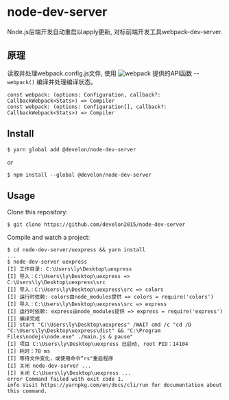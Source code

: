 # node-dev-server

Node.js后端开发自动重启以apply更新, 对标前端开发工具webpack-dev-server.


## 原理

读取并处理webpack.config.js文件, 使用 ![webpack](https://webpack.js.org/1fcab817090e78435061.svg) 提供的API函数 -- `webpack()` 编译并处理编译状态。
```
const webpack: (options: Configuration, callback?: CallbackWebpack<Stats>) => Compiler
const webpack: (options: Configuration[], callback?: CallbackWebpack<Stats>) => Compiler
```


## Install

```
$ yarn global add @develon/node-dev-server
```
or
```
$ npm install --global @develon/node-dev-server
```


## Usage

Clone this repository:
```
$ git clone https://github.com/develon2015/node-dev-server
```

Compile and watch a project:
```
$ cd node-dev-server/uexpress && yarn install
...
$ node-dev-server uexpress
[I] 工作目录: C:\Users\ly\Desktop\uexpress
[I] 导入：C:\Users\ly\Desktop\uexpress => C:\Users\ly\Desktop\uexpress\src
[I] 导入：C:\Users\ly\Desktop\uexpress\src => colors
[I] 运行时依赖: colors由node_modules提供 => colors = require('colors')
[I] 导入：C:\Users\ly\Desktop\uexpress\src => express
[I] 运行时依赖: express由node_modules提供 => express = require('express')
[I] 编译完成
[I] start "C:\Users\ly\Desktop\uexpress" /WAIT cmd /c "cd /D "C:\Users\ly\Desktop\uexpress\dist" && "C:\Program Files\nodejs\node.exe" ./main.js & pause"
[I] 项目 C:\Users\ly\Desktop\uexpress 已启动, root PID：14104
[I] 耗时：78 ms
[I] 等待文件变化，或使用命令“rs"重启程序
[I] 关闭 node-dev-server ...
[I] 关闭 C:\Users\ly\Desktop\uexpress ...
error Command failed with exit code 1.
info Visit https://yarnpkg.com/en/docs/cli/run for documentation about this command.
```
